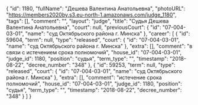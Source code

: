 {
    "id": 1180,
    "fullName": "Дешева Валентина Анатольевна",
    "photoURL": "https://members2020by.s3.eu-north-1.amazonaws.com/judge_1180",
    "tags": [],
    "comment": "",
    "layout": "judge",
    "title": "Судья Дешева Валентина Анатольевна",
    "court": null,
    "previousCourt": {
        "id": "07-004-03-01",
        "name": "суд Октябрьского района г. Минска"
    },
    "career": [
        {
            "id": 59604,
            "term": null,
            "type": "released",
            "court": {
                "id": "07-004-03-01",
                "name": "суд Октябрьского района г. Минска"
            },
            "extra": [],
            "comment": "в связи с истечением срока полномочий",
            "house_id": "07-004-03-01",
            "judge_id": 1180,
            "position": "судья",
            "term_type": "",
            "timestamp": "2018-08-22",
            "decree_number": "348"
        },
        {
            "id": 59253,
            "term": null,
            "type": "released",
            "court": {
                "id": "07-004-03-01",
                "name": "суд Октябрьского района г. Минска"
            },
            "extra": [],
            "comment": "истечение срока полномочий",
            "house_id": "07-004-03-01",
            "judge_id": 1180,
            "position": "судья",
            "term_type": "",
            "timestamp": "2018-08-22",
            "decree_number": "348"
        }
    ]
}